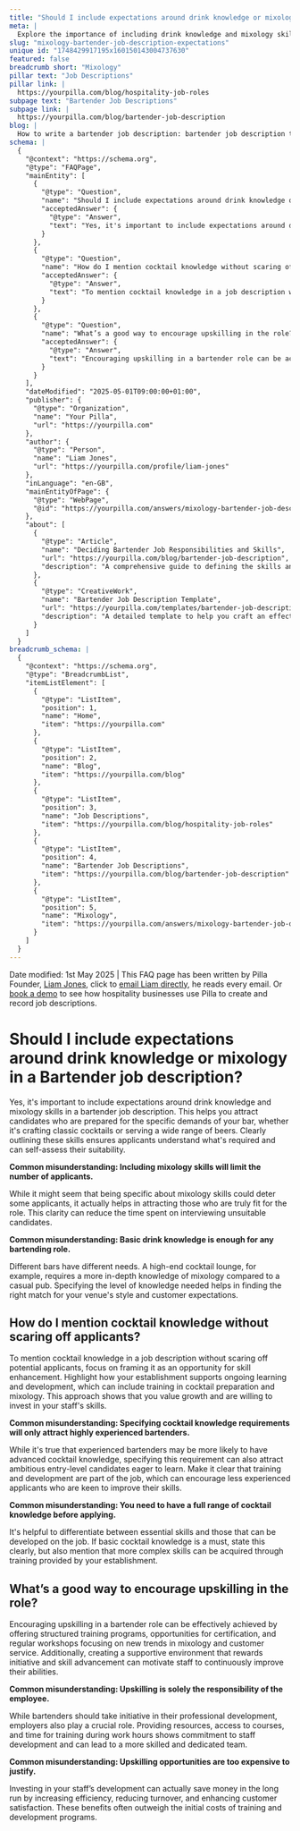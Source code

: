 ```yaml
---
title: "Should I include expectations around drink knowledge or mixology in a Bartender job description?"
meta: |
  Explore the importance of including drink knowledge and mixology skills in bartender job descriptions to attract suitable candidates and encourage professional growth.
slug: "mixology-bartender-job-description-expectations"
unique id: "1748429917195x160150143004737630"
featured: false
breadcrumb short: "Mixology"
pillar text: "Job Descriptions"
pillar link: |
  https://yourpilla.com/blog/hospitality-job-roles
subpage text: "Bartender Job Descriptions"
subpage link: |
  https://yourpilla.com/blog/bartender-job-description
blog: |
  How to write a bartender job description: bartender job description template included.
schema: |
  {
    "@context": "https://schema.org",
    "@type": "FAQPage",
    "mainEntity": [
      {
        "@type": "Question",
        "name": "Should I include expectations around drink knowledge or mixology in a Bartender job description?",
        "acceptedAnswer": {
          "@type": "Answer",
          "text": "Yes, it's important to include expectations around drink knowledge and mixology skills in a bartender job description. This helps in attracting candidates who are well-prepared for the demands of your bar, ensuring they know how to craft classic cocktails or serve a variety of beers. By clearly outlining these skills, applicants can assess if they are suitable for the role."
        }
      },
      {
        "@type": "Question",
        "name": "How do I mention cocktail knowledge without scaring off applicants?",
        "acceptedAnswer": {
          "@type": "Answer",
          "text": "To mention cocktail knowledge in a job description without deterring potential applicants, position it as an opportunity for skill enhancement. Highlight how your establishment supports ongoing learning and development, which includes training in cocktail preparation and mixology. This shows your commitment to staff growth and your willingness to invest in their skills."
        }
      },
      {
        "@type": "Question",
        "name": "What’s a good way to encourage upskilling in the role?",
        "acceptedAnswer": {
          "@type": "Answer",
          "text": "Encouraging upskilling in a bartender role can be achieved by offering structured training programs, certification opportunities, and regular workshops on new mixology trends and customer service. Furthermore, fostering a supportive environment that rewards initiative and skill advancement motivates staff to continually improve their capabilities."
        }
      }
    ],
    "dateModified": "2025-05-01T09:00:00+01:00",
    "publisher": {
      "@type": "Organization",
      "name": "Your Pilla",
      "url": "https://yourpilla.com"
    },
    "author": {
      "@type": "Person",
      "name": "Liam Jones",
      "url": "https://yourpilla.com/profile/liam-jones"
    },
    "inLanguage": "en-GB",
    "mainEntityOfPage": {
      "@type": "WebPage",
      "@id": "https://yourpilla.com/answers/mixology-bartender-job-description-expectations"
    },
    "about": [
      {
        "@type": "Article",
        "name": "Deciding Bartender Job Responsibilities and Skills",
        "url": "https://yourpilla.com/blog/bartender-job-description",
        "description": "A comprehensive guide to defining the skills and experience necessary for a bartender role at your establishment."
      },
      {
        "@type": "CreativeWork",
        "name": "Bartender Job Description Template",
        "url": "https://yourpilla.com/templates/bartender-job-description",
        "description": "A detailed template to help you craft an effective job description for recruiting skilled bartenders."
      }
    ]
  }
breadcrumb_schema: |
  {
    "@context": "https://schema.org",
    "@type": "BreadcrumbList",
    "itemListElement": [
      {
        "@type": "ListItem",
        "position": 1,
        "name": "Home",
        "item": "https://yourpilla.com"
      },
      {
        "@type": "ListItem",
        "position": 2,
        "name": "Blog",
        "item": "https://yourpilla.com/blog"
      },
      {
        "@type": "ListItem",
        "position": 3,
        "name": "Job Descriptions",
        "item": "https://yourpilla.com/blog/hospitality-job-roles"
      },
      {
        "@type": "ListItem",
        "position": 4,
        "name": "Bartender Job Descriptions",
        "item": "https://yourpilla.com/blog/bartender-job-description"
      },
      {
        "@type": "ListItem",
        "position": 5,
        "name": "Mixology",
        "item": "https://yourpilla.com/answers/mixology-bartender-job-description-expectations"
      }
    ]
  }
---
```


Date modified: 1st May 2025 | This FAQ page has been written by Pilla Founder, [Liam Jones](https://yourpilla.com/profile/liam-jones), click to [email Liam directly](https://mailto:liam@yourpilla.com), he reads every email. Or [book a demo](https://calendly.com/pilla/demo) to see how hospitality businesses use Pilla to create and record job descriptions.

# Should I include expectations around drink knowledge or mixology in a Bartender job description?

Yes, it's important to include expectations around drink knowledge and mixology skills in a bartender job description. This helps you attract candidates who are prepared for the specific demands of your bar, whether it's crafting classic cocktails or serving a wide range of beers. Clearly outlining these skills ensures applicants understand what's required and can self-assess their suitability.

**Common misunderstanding: Including mixology skills will limit the number of applicants.**

While it might seem that being specific about mixology skills could deter some applicants, it actually helps in attracting those who are truly fit for the role. This clarity can reduce the time spent on interviewing unsuitable candidates.

**Common misunderstanding: Basic drink knowledge is enough for any bartending role.**

Different bars have different needs. A high-end cocktail lounge, for example, requires a more in-depth knowledge of mixology compared to a casual pub. Specifying the level of knowledge needed helps in finding the right match for your venue's style and customer expectations.

## How do I mention cocktail knowledge without scaring off applicants?

To mention cocktail knowledge in a job description without scaring off potential applicants, focus on framing it as an opportunity for skill enhancement. Highlight how your establishment supports ongoing learning and development, which can include training in cocktail preparation and mixology. This approach shows that you value growth and are willing to invest in your staff's skills.

**Common misunderstanding: Specifying cocktail knowledge requirements will only attract highly experienced bartenders.**

While it's true that experienced bartenders may be more likely to have advanced cocktail knowledge, specifying this requirement can also attract ambitious entry-level candidates eager to learn. Make it clear that training and development are part of the job, which can encourage less experienced applicants who are keen to improve their skills.

**Common misunderstanding: You need to have a full range of cocktail knowledge before applying.**

It's helpful to differentiate between essential skills and those that can be developed on the job. If basic cocktail knowledge is a must, state this clearly, but also mention that more complex skills can be acquired through training provided by your establishment.

## What’s a good way to encourage upskilling in the role?

Encouraging upskilling in a bartender role can be effectively achieved by offering structured training programs, opportunities for certification, and regular workshops focusing on new trends in mixology and customer service. Additionally, creating a supportive environment that rewards initiative and skill advancement can motivate staff to continuously improve their abilities.

**Common misunderstanding: Upskilling is solely the responsibility of the employee.**

While bartenders should take initiative in their professional development, employers also play a crucial role. Providing resources, access to courses, and time for training during work hours shows commitment to staff development and can lead to a more skilled and dedicated team.

**Common misunderstanding: Upskilling opportunities are too expensive to justify.**

Investing in your staff’s development can actually save money in the long run by increasing efficiency, reducing turnover, and enhancing customer satisfaction. These benefits often outweigh the initial costs of training and development programs.
